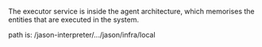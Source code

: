 The executor service is inside the agent architecture, which memorises the entities that are executed in the system.

path is: /jason-interpreter/.../jason/infra/local

